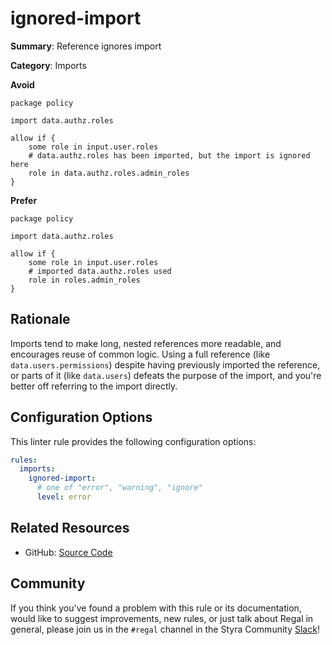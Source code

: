 # ignored-import

**Summary**: Reference ignores import

**Category**: Imports

**Avoid**
```rego
package policy

import data.authz.roles

allow if {
    some role in input.user.roles
    # data.authz.roles has been imported, but the import is ignored here
    role in data.authz.roles.admin_roles
}
```

**Prefer**
```rego
package policy

import data.authz.roles

allow if {
    some role in input.user.roles
    # imported data.authz.roles used
    role in roles.admin_roles
}
```

## Rationale

Imports tend to make long, nested references more readable, and encourages reuse of common logic. Using a full reference
(like `data.users.permissions`) despite having previously imported the reference, or parts of it (like `data.users`)
defeats the purpose of the import, and you're better off referring to the import directly.

## Configuration Options

This linter rule provides the following configuration options:

```yaml
rules:
  imports:
    ignored-import:
      # one of "error", "warning", "ignore"
      level: error
```

## Related Resources

- GitHub: [Source Code](https://github.com/StyraInc/regal/blob/main/bundle/regal/rules/imports/ignored-import/ignored_import.rego)

## Community

If you think you've found a problem with this rule or its documentation, would like to suggest improvements, new rules,
or just talk about Regal in general, please join us in the `#regal` channel in the Styra Community
[Slack](https://communityinviter.com/apps/styracommunity/signup)!
